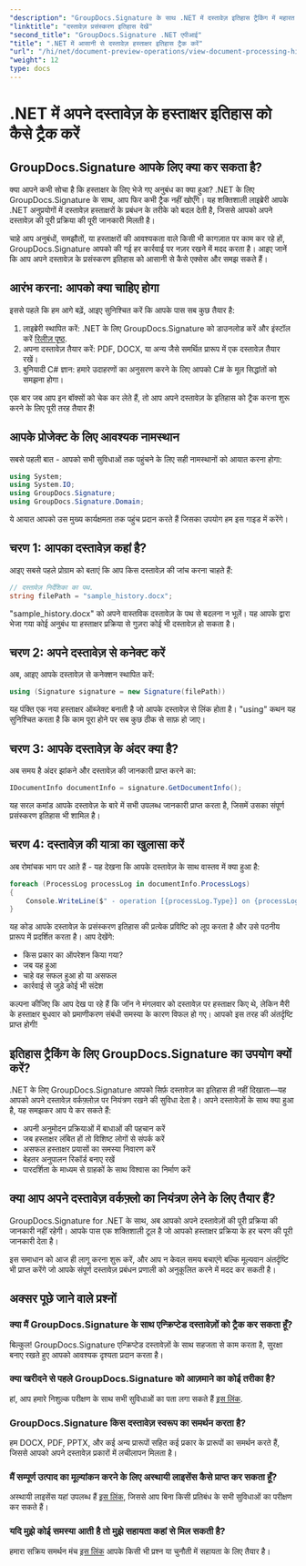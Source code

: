 ```yaml
---
"description": "GroupDocs.Signature के साथ .NET में दस्तावेज़ इतिहास ट्रैकिंग में महारत हासिल करें। हमारा चरण-दर-चरण गाइड आपको हस्ताक्षर प्रक्रियाओं की निगरानी करने और वर्कफ़्लो प्रबंधन को अनुकूलित करने में मदद करता है।"
"linktitle": "दस्तावेज़ प्रसंस्करण इतिहास देखें"
"second_title": "GroupDocs.Signature .NET एपीआई"
"title": ".NET में आसानी से दस्तावेज़ हस्ताक्षर इतिहास ट्रैक करें"
"url": "/hi/net/document-preview-operations/view-document-processing-history/"
"weight": 12
type: docs
---
```

# .NET में अपने दस्तावेज़ के हस्ताक्षर इतिहास को कैसे ट्रैक करें

## GroupDocs.Signature आपके लिए क्या कर सकता है?

क्या आपने कभी सोचा है कि हस्ताक्षर के लिए भेजे गए अनुबंध का क्या हुआ? .NET के लिए GroupDocs.Signature के साथ, आप फिर कभी ट्रैक नहीं खोएँगे। यह शक्तिशाली लाइब्रेरी आपके .NET अनुप्रयोगों में दस्तावेज़ हस्ताक्षरों के प्रबंधन के तरीके को बदल देती है, जिससे आपको अपने दस्तावेज़ की पूरी प्रक्रिया की पूरी जानकारी मिलती है।

चाहे आप अनुबंधों, समझौतों, या हस्ताक्षरों की आवश्यकता वाले किसी भी कागज़ात पर काम कर रहे हों, GroupDocs.Signature आपको की गई हर कार्रवाई पर नज़र रखने में मदद करता है। आइए जानें कि आप अपने दस्तावेज़ के प्रसंस्करण इतिहास को आसानी से कैसे एक्सेस और समझ सकते हैं।

## आरंभ करना: आपको क्या चाहिए होगा

इससे पहले कि हम आगे बढ़ें, आइए सुनिश्चित करें कि आपके पास सब कुछ तैयार है:

1. लाइब्रेरी स्थापित करें: .NET के लिए GroupDocs.Signature को डाउनलोड करें और इंस्टॉल करें [रिलीज़ पृष्ठ](https://releases.groupdocs.com/signature/net/).
2. अपना दस्तावेज़ तैयार करें: PDF, DOCX, या अन्य जैसे समर्थित प्रारूप में एक दस्तावेज़ तैयार रखें।
3. बुनियादी C# ज्ञान: हमारे उदाहरणों का अनुसरण करने के लिए आपको C# के मूल सिद्धांतों को समझना होगा।

एक बार जब आप इन बॉक्सों को चेक कर लेते हैं, तो आप अपने दस्तावेज़ के इतिहास को ट्रैक करना शुरू करने के लिए पूरी तरह तैयार हैं!

## आपके प्रोजेक्ट के लिए आवश्यक नामस्थान

सबसे पहली बात - आपको सभी सुविधाओं तक पहुंचने के लिए सही नामस्थानों को आयात करना होगा:

```csharp
using System;
using System.IO;
using GroupDocs.Signature;
using GroupDocs.Signature.Domain;
```

ये आयात आपको उस मुख्य कार्यक्षमता तक पहुंच प्रदान करते हैं जिसका उपयोग हम इस गाइड में करेंगे।

## चरण 1: आपका दस्तावेज़ कहां है?

आइए सबसे पहले प्रोग्राम को बताएं कि आप किस दस्तावेज़ की जांच करना चाहते हैं:

```csharp
// दस्तावेज़ निर्देशिका का पथ.
string filePath = "sample_history.docx";
```

"sample_history.docx" को अपने वास्तविक दस्तावेज़ के पथ से बदलना न भूलें। यह आपके द्वारा भेजा गया कोई अनुबंध या हस्ताक्षर प्रक्रिया से गुज़रा कोई भी दस्तावेज़ हो सकता है।

## चरण 2: अपने दस्तावेज़ से कनेक्ट करें

अब, आइए आपके दस्तावेज़ से कनेक्शन स्थापित करें:

```csharp
using (Signature signature = new Signature(filePath))
```

यह पंक्ति एक नया हस्ताक्षर ऑब्जेक्ट बनाती है जो आपके दस्तावेज़ से लिंक होता है। "using" कथन यह सुनिश्चित करता है कि काम पूरा होने पर सब कुछ ठीक से साफ़ हो जाए।

## चरण 3: आपके दस्तावेज़ के अंदर क्या है?

अब समय है अंदर झांकने और दस्तावेज़ की जानकारी प्राप्त करने का:

```csharp
IDocumentInfo documentInfo = signature.GetDocumentInfo();
```

यह सरल कमांड आपके दस्तावेज़ के बारे में सभी उपलब्ध जानकारी प्राप्त करता है, जिसमें उसका संपूर्ण प्रसंस्करण इतिहास भी शामिल है।

## चरण 4: दस्तावेज़ की यात्रा का खुलासा करें

अब रोमांचक भाग पर आते हैं - यह देखना कि आपके दस्तावेज़ के साथ वास्तव में क्या हुआ है:

```csharp
foreach (ProcessLog processLog in documentInfo.ProcessLogs)
{
    Console.WriteLine($" - operation [{processLog.Type}] on {processLog.Date.ToShortDateString()}. Succeeded/Failed {processLog.Succeeded}/{processLog.Failed}. Message: {processLog.Message}");
}
```

यह कोड आपके दस्तावेज़ के प्रसंस्करण इतिहास की प्रत्येक प्रविष्टि को लूप करता है और उसे पठनीय प्रारूप में प्रदर्शित करता है। आप देखेंगे:
- किस प्रकार का ऑपरेशन किया गया?
- जब यह हुआ
- चाहे वह सफल हुआ हो या असफल
- कार्रवाई से जुड़े कोई भी संदेश

कल्पना कीजिए कि आप देख पा रहे हैं कि जॉन ने मंगलवार को दस्तावेज़ पर हस्ताक्षर किए थे, लेकिन मैरी के हस्ताक्षर बुधवार को प्रमाणीकरण संबंधी समस्या के कारण विफल हो गए। आपको इस तरह की अंतर्दृष्टि प्राप्त होगी!

## इतिहास ट्रैकिंग के लिए GroupDocs.Signature का उपयोग क्यों करें?

.NET के लिए GroupDocs.Signature आपको सिर्फ़ दस्तावेज़ का इतिहास ही नहीं दिखाता—यह आपको अपने दस्तावेज़ वर्कफ़्लोज़ पर नियंत्रण रखने की सुविधा देता है। अपने दस्तावेज़ों के साथ क्या हुआ है, यह समझकर आप ये कर सकते हैं:

- अपनी अनुमोदन प्रक्रियाओं में बाधाओं की पहचान करें
- जब हस्ताक्षर लंबित हों तो विशिष्ट लोगों से संपर्क करें
- असफल हस्ताक्षर प्रयासों का समस्या निवारण करें
- बेहतर अनुपालन रिकॉर्ड बनाए रखें
- पारदर्शिता के माध्यम से ग्राहकों के साथ विश्वास का निर्माण करें

## क्या आप अपने दस्तावेज़ वर्कफ़्लो का नियंत्रण लेने के लिए तैयार हैं?

GroupDocs.Signature for .NET के साथ, अब आपको अपने दस्तावेज़ों की पूरी प्रक्रिया की जानकारी नहीं रहेगी। आपके पास एक शक्तिशाली टूल है जो आपको हस्ताक्षर प्रक्रिया के हर चरण की पूरी जानकारी देता है।

इस समाधान को आज ही लागू करना शुरू करें, और आप न केवल समय बचाएंगे बल्कि मूल्यवान अंतर्दृष्टि भी प्राप्त करेंगे जो आपके संपूर्ण दस्तावेज़ प्रबंधन प्रणाली को अनुकूलित करने में मदद कर सकती है।

## अक्सर पूछे जाने वाले प्रश्नों

### क्या मैं GroupDocs.Signature के साथ एन्क्रिप्टेड दस्तावेज़ों को ट्रैक कर सकता हूँ?

बिल्कुल! GroupDocs.Signature एन्क्रिप्टेड दस्तावेज़ों के साथ सहजता से काम करता है, सुरक्षा बनाए रखते हुए आपको आवश्यक दृश्यता प्रदान करता है।

### क्या खरीदने से पहले GroupDocs.Signature को आज़माने का कोई तरीका है?

हां, आप हमारे निशुल्क परीक्षण के साथ सभी सुविधाओं का पता लगा सकते हैं [इस लिंक](https://releases.groupdocs.com/).

### GroupDocs.Signature किस दस्तावेज़ स्वरूप का समर्थन करता है?

हम DOCX, PDF, PPTX, और कई अन्य प्रारूपों सहित कई प्रकार के प्रारूपों का समर्थन करते हैं, जिससे आपको अपने दस्तावेज़ प्रकारों में लचीलापन मिलता है।

### मैं सम्पूर्ण उत्पाद का मूल्यांकन करने के लिए अस्थायी लाइसेंस कैसे प्राप्त कर सकता हूँ?

अस्थायी लाइसेंस यहां उपलब्ध हैं [इस लिंक](https://purchase.groupdocs.com/temporary-license/), जिससे आप बिना किसी प्रतिबंध के सभी सुविधाओं का परीक्षण कर सकते हैं।

### यदि मुझे कोई समस्या आती है तो मुझे सहायता कहां से मिल सकती है?

हमारा सक्रिय समर्थन मंच [इस लिंक](https://forum.groupdocs.com/c/signature/13) आपके किसी भी प्रश्न या चुनौती में सहायता के लिए तैयार है।